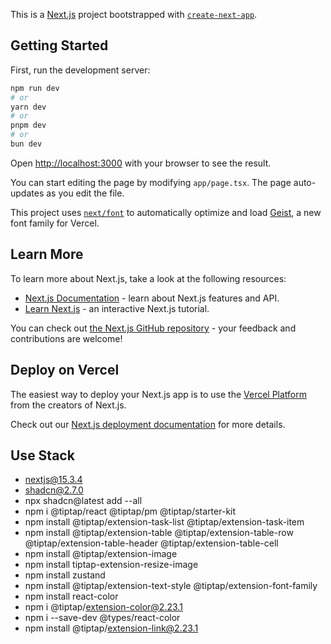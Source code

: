This is a [Next.js](https://nextjs.org) project bootstrapped with [`create-next-app`](https://nextjs.org/docs/app/api-reference/cli/create-next-app).

## Getting Started

First, run the development server:

```bash
npm run dev
# or
yarn dev
# or
pnpm dev
# or
bun dev
```

Open [http://localhost:3000](http://localhost:3000) with your browser to see the result.

You can start editing the page by modifying `app/page.tsx`. The page auto-updates as you edit the file.

This project uses [`next/font`](https://nextjs.org/docs/app/building-your-application/optimizing/fonts) to automatically optimize and load [Geist](https://vercel.com/font), a new font family for Vercel.

## Learn More

To learn more about Next.js, take a look at the following resources:

- [Next.js Documentation](https://nextjs.org/docs) - learn about Next.js features and API.
- [Learn Next.js](https://nextjs.org/learn) - an interactive Next.js tutorial.

You can check out [the Next.js GitHub repository](https://github.com/vercel/next.js) - your feedback and contributions are welcome!

## Deploy on Vercel

The easiest way to deploy your Next.js app is to use the [Vercel Platform](https://vercel.com/new?utm_medium=default-template&filter=next.js&utm_source=create-next-app&utm_campaign=create-next-app-readme) from the creators of Next.js.

Check out our [Next.js deployment documentation](https://nextjs.org/docs/app/building-your-application/deploying) for more details.


## Use Stack

- nextjs@15.3.4
- shadcn@2.7.0
- npx shadcn@latest add --all
- npm i @tiptap/react @tiptap/pm @tiptap/starter-kit
- npm install @tiptap/extension-task-list @tiptap/extension-task-item
- npm install @tiptap/extension-table @tiptap/extension-table-row @tiptap/extension-table-header @tiptap/extension-table-cell
- npm install @tiptap/extension-image
- npm install tiptap-extension-resize-image
- npm install zustand
- npm install @tiptap/extension-text-style @tiptap/extension-font-family
- npm install react-color
- npm i @tiptap/extension-color@2.23.1
- npm i --save-dev @types/react-color
- npm install @tiptap/extension-link@2.23.1

